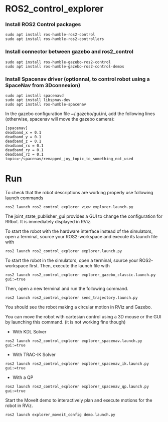 # ROS2_control_explorer

### Install ROS2 Control packages

```
sudo apt install ros-humble-ros2-control 
sudo apt install ros-humble-ros2-controllers
```

### Install connector between gazebo and ros2_control

```
sudo apt install ros-humble-gazebo-ros2-control
sudo apt install ros-humble-gazebo-ros2-control-demos
```

### Install Spacenav driver (optionnal, to control robot using a SpaceNav from 3Dconnexion)

```
sudo apt install spacenavd
sudo apt install libspnav-dev
sudo apt install ros-humble-spacenav
```

In the gazebo configuration file ~/.gazebo/gui.ini, add the following lines (otherwise, spacenav will move the gazebo camera):
```
[spacenav]
deadband_x = 0.1
deadband_y = 0.1
deadband_z = 0.1
deadband_rx = 0.1
deadband_ry = 0.1
deadband_rz = 0.1
topic=~/spacenav/remapped_joy_topic_to_something_not_used
```

# Run

To check that the robot descriptions are working properly use following launch commands

```
ros2 launch ros2_control_explorer view_explorer.launch.py
```

The joint_state_publisher_gui provides a GUI to change the configuration for RRbot. It is immediately displayed in RViz.

To start the robot with the hardware interface instead of the simulators, open a terminal, source your ROS2-workspace and execute its launch file with

```
ros2 launch ros2_control_explorer explorer.launch.py
```

To start the robot in the simulators, open a terminal, source your ROS2-workspace first. Then, execute the launch file with
```
ros2 launch ros2_control_explorer explorer_gazebo_classic.launch.py gui:=true
```

Then, open a new terminal and run the following command.

```
ros2 launch ros2_control_explorer send_trajectory.launch.py
```

You should see the robot making a circular motion in RViz and Gazebo.


You can move the robot with cartesian control using a 3D mouse or the GUI by launching this command. (it is not working fine though)

* With KDL Solver
```
ros2 launch ros2_control_explorer explorer_spacenav.launch.py gui:=true
```

* With TRAC-IK Solver
```
ros2 launch ros2_control_explorer explorer_spacenav_ik.launch.py gui:=true
```

* With a QP
```
ros2 launch ros2_control_explorer explorer_spacenav_qp.launch.py gui:=true
```

Start the MoveIt demo to interactively plan and execute motions for the robot in RViz.
```
ros2 launch explorer_moveit_config demo.launch.py
```
